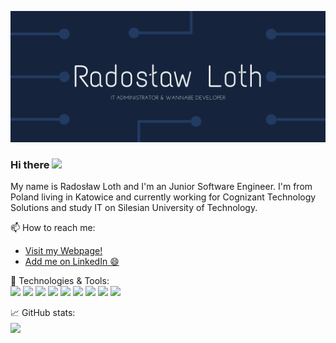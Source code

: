 [![Header](https://github.com/Fariusz/Fariusz/blob/master/header_original.png "Header")](http://radek.loth.cba.pl/)

### Hi there <img src="https://raw.githubusercontent.com/MartinHeinz/MartinHeinz/master/wave.gif" width="30px">
My name is Radosław Loth and I'm an Junior Software Engineer. 
I'm from Poland living in Katowice and currently working for Cognizant Technology Solutions and study IT on Silesian University of Technology.


📫 How to reach me:
- <a href="http://radek.loth.cba.pl/">Visit my Webpage!</a>
- <a href="http://linkedin.com/in/radoslaw-loth/">Add me on LinkedIn 😄</a>

🔧 Technologies & Tools:
<br>
![](https://img.shields.io/badge/Editor-IntelliJ-informational?style=flat&logo=Intellij-idea&logoColor=white&color=2bbc8a)
![](https://img.shields.io/badge/Editor-VS-informational?style=flat&logo=Visual-Studio&logoColor=white&color=2bbc8a)
![](https://img.shields.io/badge/Code-Java-informational?style=flat&logo=Java&logoColor=white&color=2bbc8a)
![](https://img.shields.io/badge/Code-C++-informational?style=flat&logo=C&2B&2B&logoColor=white&color=2bbc8a)
![](https://img.shields.io/badge/Code-JavaScript-informational?style=flat&logo=JavaScript&logoColor=white&color=2bbc8a)
![](https://img.shields.io/badge/Code-TypeScript-informational?style=flat&logo=TypeScript&logoColor=white&color=2bbc8a)
![](https://img.shields.io/badge/Code-Angular-informational?style=flat&logo=Angular&logoColor=white&color=2bbc8a)
![](https://img.shields.io/badge/Code-BootStrap-informational?style=flat&logo=Bootstrap&logoColor=white&color=2bbc8a)
![](https://img.shields.io/badge/Shell-PowerShell-informational?style=flat&logo=PowerShell&logoColor=white&color=2bbc8a)

📈 GitHub stats:
<br>
<img align="center" src="https://github-readme-stats.vercel.app/api/?username=Fariusz&theme=<THEME_NAME>" /><br>
<!-- <img align="center" src="https://github-readme-stats.vercel.app/api/top-langs/?username=Fariusz&theme=<THEME_NAME>" />


 🌱 I’m currently learning 
- Angular
- TypeScript
- Java Spring
- .NET CORE
- C++ : WINAPI -->
<!--
**Fariusz/Fariusz** is a ✨ _special_ ✨ repository because its `README.md` (this file) appears on your GitHub profile.

Here are some ideas to get you started:

- 🔭 I’m currently working on ...
- 🌱 I’m currently learning ...
- 👯 I’m looking to collaborate on ...
- 🤔 I’m looking for help with ...
- 💬 Ask me about ...
- 📫 How to reach me: ...
- 😄 Pronouns: ...
- ⚡ Fun fact: ...
-->

